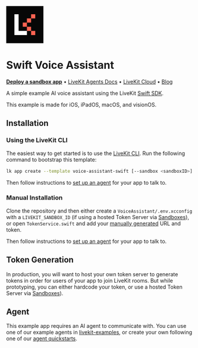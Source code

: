 <a href="https://livekit.io/">
  <img src="./.github/assets/livekit-mark.png" alt="LiveKit logo" width="100" height="100">
</a>

# Swift Voice Assistant

<p>
  <a href="https://cloud.livekit.io/projects/p_/sandbox"><strong>Deploy a sandbox app</strong></a>
  •
  <a href="https://docs.livekit.io/agents/overview/">LiveKit Agents Docs</a>
  •
  <a href="https://livekit.io/cloud">LiveKit Cloud</a>
  •
  <a href="https://blog.livekit.io/">Blog</a>
</p>

A simple example AI voice assistant using the LiveKit [Swift SDK](https://github.com/livekit/client-sdk-swift).

This example is made for iOS, iPadOS, macOS, and visionOS.

## Installation

### Using the LiveKit CLI

The easiest way to get started is to use the [LiveKit CLI](https://docs.livekit.io/home/cli/cli-setup/). Run the following command to bootstrap this template:

```bash
lk app create --template voice-assistant-swift [--sandbox <sandboxID>]
```

Then follow instructions to [set up an agent](#agent) for your app to talk to.

### Manual Installation

Clone the repository and then either create a `VoiceAssistant/.env.xcconfig` with a `LIVEKIT_SANDBOX_ID` (if using a hosted Token Server via [Sandboxes](https://cloud.livekit.io/projects/p_/sandbox)), or open `TokenService.swift` and add your [manually generated](#token-generation) URL and token.

Then follow instructions to [set up an agent](#agent) for your app to talk to.

## Token Generation

In production, you will want to host your own token server to generate tokens in order for users of your app to join LiveKit rooms. But while prototyping, you can either hardcode your token, or use a hosted Token Server via [Sandboxes](https://cloud.livekit.io/projects/p_/sandbox)). 

## Agent

This example app requires an AI agent to communicate with. You can use one of our example agents in [livekit-examples](https://github.com/livekit-examples/), or create your own following one of our [agent quickstarts](https://docs.livekit.io/agents/quickstart/).
